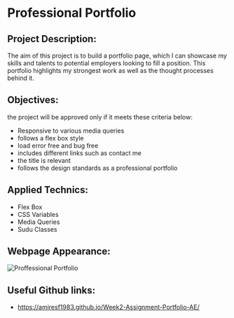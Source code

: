 # Professional Portfolio

## Project Description:

 The aim of this project is to build a portfolio page, which I can showcase my skills and talents to potential employers looking to fill a position. This portfolio highlights my strongest work as well as the thought processes behind it. 


## Objectives:

the project will be approved only if it meets these criteria below:

- Responsive to various media queries
- follows a flex box style
- load error free and bug free
- includes different links such as contact me
- the title is relevant
- follows the design standards as a professional portfolio

## Applied Technics:

- Flex Box
- CSS Variables
- Media Queries
- Sudu Classes 


## Webpage Appearance:
![Proffessional Portfolio](https://github.com/amiresf1983/Week2-Assignment-Portfolio-AE/edit/main/snapshot.png)

## Useful Github links:
- https://amiresf1983.github.io/Week2-Assignment-Portfolio-AE/
